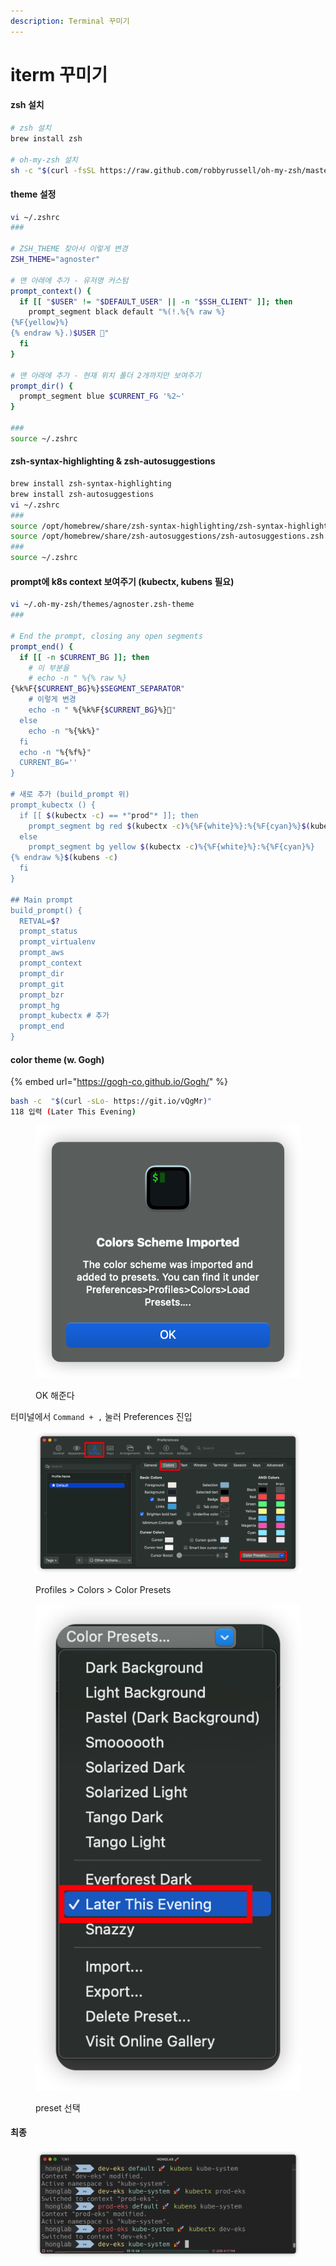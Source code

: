 ```yaml
---
description: Terminal 꾸미기
---
```


# iterm 꾸미기

#### zsh 설치

```bash
# zsh 설치
brew install zsh

# oh-my-zsh 설치
sh -c "$(curl -fsSL https://raw.github.com/robbyrussell/oh-my-zsh/master/tools/install.sh)"
```

#### theme 설정

```bash
vi ~/.zshrc
###

# ZSH_THEME 찾아서 이렇게 변경
ZSH_THEME="agnoster"

# 맨 아래에 추가 - 유저명 커스텀
prompt_context() {
  if [[ "$USER" != "$DEFAULT_USER" || -n "$SSH_CLIENT" ]]; then
    prompt_segment black default "%(!.%{% raw %}
{%F{yellow}%}
{% endraw %}.)$USER 🚀"
  fi
}

# 맨 아래에 추가 - 현재 위치 폴더 2개까지만 보여주기
prompt_dir() {
  prompt_segment blue $CURRENT_FG '%2~'
}

###
source ~/.zshrc
```

#### zsh-syntax-highlighting & zsh-autosuggestions

```bash
brew install zsh-syntax-highlighting
brew install zsh-autosuggestions
vi ~/.zshrc
###
source /opt/homebrew/share/zsh-syntax-highlighting/zsh-syntax-highlighting.zsh
source /opt/homebrew/share/zsh-autosuggestions/zsh-autosuggestions.zsh
###
source ~/.zshrc
```

#### prompt에 k8s context 보여주기 (kubectx, kubens 필요)

```bash
vi ~/.oh-my-zsh/themes/agnoster.zsh-theme
###

# End the prompt, closing any open segments
prompt_end() {
  if [[ -n $CURRENT_BG ]]; then
    # 이 부분을
    # echo -n " %{% raw %}
{%k%F{$CURRENT_BG}%}$SEGMENT_SEPARATOR"
    # 이렇게 변경
    echo -n " %{%k%F{$CURRENT_BG}%}🚀"
  else
    echo -n "%{%k%}"
  fi
  echo -n "%{%f%}"
  CURRENT_BG=''
}

# 새로 추가 (build_prompt 위)
prompt_kubectx () {
  if [[ $(kubectx -c) == *"prod"* ]]; then
    prompt_segment bg red $(kubectx -c)%{%F{white}%}:%{%F{cyan}%}$(kubens -c)
  else
    prompt_segment bg yellow $(kubectx -c)%{%F{white}%}:%{%F{cyan}%}
{% endraw %}$(kubens -c)
  fi
}

## Main prompt
build_prompt() {
  RETVAL=$?
  prompt_status
  prompt_virtualenv
  prompt_aws
  prompt_context
  prompt_dir
  prompt_git
  prompt_bzr
  prompt_hg
  prompt_kubectx # 추가
  prompt_end
}
```

#### color theme (w. Gogh)

{% embed url="https://gogh-co.github.io/Gogh/" %}

```bash
bash -c  "$(curl -sLo- https://git.io/vQgMr)" 
118 입력 (Later This Evening)
```

<figure><img src="../.gitbook/assets/image.png" alt=""><figcaption><p>OK 해준다</p></figcaption></figure>

터미널에서 `Command + ,` 눌러 Preferences 진입

<figure><img src="../.gitbook/assets/image (2).png" alt=""><figcaption><p>Profiles > Colors > Color Presets</p></figcaption></figure>

<figure><img src="../.gitbook/assets/image (4).png" alt=""><figcaption><p>preset 선택</p></figcaption></figure>

#### 최종

<figure><img src="../.gitbook/assets/image (5).png" alt=""><figcaption></figcaption></figure>
